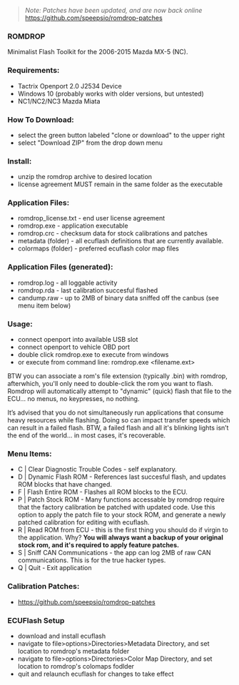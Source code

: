 >*Note: Patches have been updated, and are now back online*
https://github.com/speepsio/romdrop-patches

### ROMDROP
Minimalist Flash Toolkit for the 2006-2015 Mazda MX-5 (NC).

### Requirements:
* Tactrix Openport 2.0 J2534 Device
* Windows 10 (probably works with older versions, but untested)
* NC1/NC2/NC3 Mazda Miata

### How To Download:
* select the green button labeled "clone or download" to the upper right
* select "Download ZIP" from the drop down menu

### Install:
* unzip the romdrop archive to desired location
* license agreement MUST remain in the same folder as the executable

### Application Files:
* romdrop_license.txt - end user license agreement
* romdrop.exe - application executable
* romdrop.crc - checksum data for stock calibrations and patches 
* metadata (folder) - all ecuflash definitions that are currently available.
* colormaps (folder) - preferred ecuflash color map files

### Application Files (generated):
* romdrop.log - all loggable activity
* romdrop.rda - last calibration succesful flashed 
* candump.raw - up to 2MB of binary data sniffed off the canbus (see menu item below)

### Usage:
* connect openport into available USB slot
* connect openport to vehicle OBD port 
* double click romdrop.exe to execute from windows
* or execute from command line: romdrop.exe <filename.ext>

BTW you can associate a rom's file extension (typically .bin) with romdrop, afterwhich, you'll only need to double-click the rom you want to flash. Romdrop will automatically attempt to "dynamic" (quick) flash that file to the ECU... no menus, no keypresses, no nothing.

It’s advised that you do not simultaneously run applications that consume heavy resources while flashing. Doing so can impact transfer speeds which can result in a failed flash. BTW, a failed flash and all it's blinking lights isn’t the end of the world... in most cases, it's recoverable.

### Menu Items:
* C | Clear Diagnostic Trouble Codes - self explanatory.
* D | Dynamic Flash ROM - References last succesful flash, and updates ROM blocks that have changed.
* F | Flash Entire ROM - Flashes all ROM blocks to the ECU.
* P | Patch Stock ROM - Many functions accessable by romdrop require that the factory calibration be patched with updated code. Use this option to apply the patch file to your stock ROM, and generate a newly patched calibration for editing with ecuflash.
* R | Read ROM from ECU - this is the first thing you should do if virgin to the application. Why? **You will always want a backup of your original stock rom, and it's required to apply feature patches.**
* S | Sniff CAN Communications - the app can log 2MB of raw CAN communications. This is for the true hacker types.
* Q | Quit - Exit application

### Calibration Patches:
* https://github.com/speepsio/romdrop-patches

### ECUFlash Setup
* download and install ecuflash
* navigate to file>options>Directories>Metadata Directory, and set location to romdrop's metadata folder
* navigate to file>options>Directories>Color Map Directory, and set location to romdrop's colomaps fodlder 
* quit and relaunch ecuflash for changes to take effect
